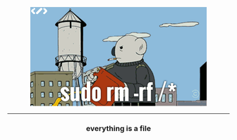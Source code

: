 
<p align="center">
  <img src="https://github.com/vepaks/vepaks/blob/main/public/gif/rf.gif" alt="animated" />
</p>

---
### <p align="center">everything is a file</p>